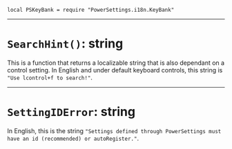 `local PSKeyBank = require "PowerSettings.i18n.KeyBank"`

---

# `SearchHint()`: string

This is a function that returns a localizable string that is also dependant on a control setting. In English and under default keyboard controls, this string is `"Use lcontrol+f to search!"`.

---

# `SettingIDError`: string

In English, this is the string `"Settings defined through PowerSettings must have an id (recommended) or autoRegister."`.